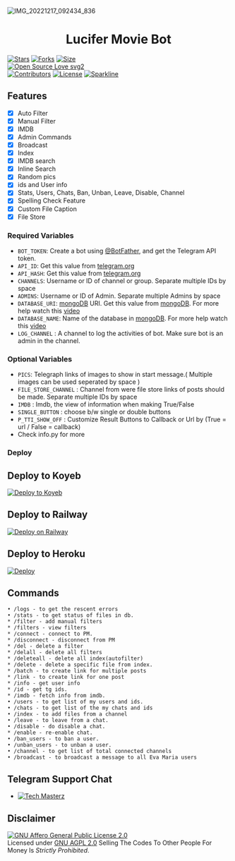 ![IMG_20221217_092434_836](https://user-images.githubusercontent.com/120736828/208222541-c14babbe-62c4-4913-8783-3040d5361aeb.jpg)
<h1 align="center">
  <b>Lucifer Movie Bot</b>
</h1>

[![Stars](https://img.shields.io/github/stars/PROFESSOR-97/Lucifer-Movie-Bot?style=flat-square&color=yellow)](https://github.com/PROFESSOR-97/Lucifer-Movie-Bot/stargazers)
[![Forks](https://img.shields.io/github/forks/PROFESSOR-97/Lucifer-Movie-Bot?style=flat-square&color=orange)](https://github.com/PROFESSOR-97/Lucifer-Movie-Bot/fork)
[![Size](https://img.shields.io/github/repo-size/PROFESSOR-97/Lucifer-Movie-Bot?style=flat-square&color=green)](https://github.com/PROFESSOR-97/Lucifer-Movie-Bot)   
[![Open Source Love svg2](https://badges.frapsoft.com/os/v2/open-source.svg?v=103)](https://github.com/PROFESSOR-97/Lucifer-Movie-Bot)   
[![Contributors](https://img.shields.io/github/contributors/PROFESSOR-97/Lucifer-Movie-Bot?style=flat-square&color=green)](https://github.com/PROFESSOR-97/Lucifer-Movie-Bot/graphs/contributors)
[![License](https://img.shields.io/badge/License-AGPL-blue)](https://github.com/PROFESSOR-97/Lucifer-Movie-Bot/blob/main/LICENSE)
[![Sparkline](https://stars.medv.io/PROFESSOR-97/Lucifer-Movie-Bot.svg)](https://stars.medv.io/PROFESSOR-97/Lucifer-Movie-Bot)

## Features

- [x] Auto Filter
- [x] Manual Filter
- [x] IMDB
- [x] Admin Commands
- [x] Broadcast
- [x] Index
- [x] IMDB search
- [x] Inline Search
- [x] Random pics
- [x] ids and User info 
- [x] Stats, Users, Chats, Ban, Unban, Leave, Disable, Channel
- [x] Spelling Check Feature
- [x] Custom File Caption
- [x] File Store

### Required Variables

* `BOT_TOKEN`: Create a bot using [@BotFather](https://telegram.dog/BotFather), and get the Telegram API token.
* `API_ID`: Get this value from [telegram.org](https://my.telegram.org/apps)
* `API_HASH`: Get this value from [telegram.org](https://my.telegram.org/apps)
* `CHANNELS`: Username or ID of channel or group. Separate multiple IDs by space
* `ADMINS`: Username or ID of Admin. Separate multiple Admins by space
* `DATABASE_URI`: [mongoDB](https://www.mongodb.com) URI. Get this value from [mongoDB](https://www.mongodb.com). For more help watch this [video](https://youtu.be/1G1XwEOnxxo)
* `DATABASE_NAME`: Name of the database in [mongoDB](https://www.mongodb.com). For more help watch this [video](https://youtu.be/1G1XwEOnxxo)
* `LOG_CHANNEL` : A channel to log the activities of bot. Make sure bot is an admin in the channel.

### Optional Variables

* `PICS`: Telegraph links of images to show in start message.( Multiple images can be used seperated by space )
* `FILE_STORE_CHANNEL` : Channel from were file store links of posts should be made. Separate multiple IDs by space
* `IMDB` : Imdb, the view of information when making True/False
* `SINGLE_BUTTON` : choose b/w single or double buttons 
* `P_TTI_SHOW_OFF` : Customize Result Buttons to Callback or Url by (True = url / False = callback)
* Check info.py for more
 
### Deploy

## Deploy to Koyeb

[![Deploy to Koyeb](https://www.koyeb.com/static/images/deploy/button.svg)](https://app.koyeb.com/deploy?type=git&repository=github.com/PROFESSOR-97/Lucifer-Movie-Bot&env[BOT_TOKEN]&env[API_ID]&env[API_HASH]&env[CHANNELS]&env[ADMINS]&env[PICS]&env[LOG_CHANNEL]&env[AUTH_CHANNEL]&env[AUTH_USERS]&env[DATABASE_URI]&env[DATABASE_NAME]&env[COLLECTION_NAME]=Telegram_files&run_command=python%20bot.py&branch=main&name=mr-rofessor)              

## Deploy to Railway

[![Deploy on Railway](https://railway.app/button.svg)](https://railway.app/new/template/HgVba-)

## Deploy to Heroku 

[![Deploy](https://www.herokucdn.com/deploy/button.svg)](https://heroku.com/deploy?template=https://github.com/PROFESSOR-97/Lucifer-Movie-Bot)

## Commands
```
• /logs - to get the rescent errors
• /stats - to get status of files in db.
* /filter - add manual filters
* /filters - view filters
* /connect - connect to PM.
* /disconnect - disconnect from PM
* /del - delete a filter
* /delall - delete all filters
* /deleteall - delete all index(autofilter)
* /delete - delete a specific file from index.
* /batch - to create link for multiple posts
* /link - to create link for one post
* /info - get user info
* /id - get tg ids.
* /imdb - fetch info from imdb.
• /users - to get list of my users and ids.
• /chats - to get list of the my chats and ids 
• /index - to add files from a channel
• /leave - to leave from a chat.
• /disable - do disable a chat.
* /enable - re-enable chat.
• /ban_users - to ban a user.
• /unban_users - to unban a user.
• /channel - to get list of total connected channels
• /broadcast - to broadcast a message to all Eva Maria users
```

## Telegram Support Chat

* [![Tech Masterz](https://img.shields.io/static/v1?label=Tech&message=Masterz&color=critical)](https://t.me/TechMasterz)

## Disclaimer
[![GNU Affero General Public License 2.0](https://www.gnu.org/graphics/agplv3-155x51.png)](https://www.gnu.org/licenses/agpl-3.0.en.html#header)    
Licensed under [GNU AGPL 2.0](https://github.com/EvamariaTG/evamaria/blob/master/LICENSE)
Selling The Codes To Other People For Money Is *Strictly Prohibited*.


